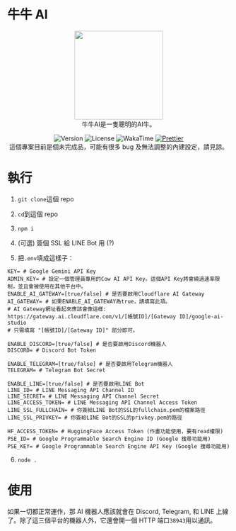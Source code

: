 # 牛牛 AI

<div align="center">
<img src="https://cowgl.xyz/cow.png" width="200" height="200" /><br>
牛牛AI是一隻聰明的AI牛。<br>

![Version](https://img.shields.io/github/package-json/v/LittleCow-moo/CowAI?logo=github&style=for-the-badge&label=版本) ![License](https://img.shields.io/github/license/LittleCow-moo/CowAI?style=for-the-badge&logo=github&label=許可證) ![WakaTime](https://wakatime.com/badge/github/LittleCow-Moo/CowAI.svg?style=for-the-badge) [![Prettier](https://img.shields.io/badge/程式碼樣式-Prettier-ff69b4.svg?style=for-the-badge)](https://github.com/prettier/prettier)<br>
這個專案目前是個未完成品，可能有很多 bug 及無法調整的內建設定，請見諒。

</div>

# 執行

1. `git clone`這個 repo
2. `cd`到這個 repo
3. `npm i`

4. (可選) 簽個 SSL 給 LINE Bot 用 (?)
5. 把`.env`填成這樣子：

```env
KEY= # Google Gemini API Key
ADMIN_KEY= # 設定一個管理員專用的Cow AI API Key。這個API Key將會繞過速率限制，並且會被使用在其他平台中。
ENABLE_AI_GATEWAY=[true/false] # 是否要啟用Cloudflare AI Gateway
AI_GATEWAY= # 如果ENABLE_AI_GATEWAY為true，請填寫此項。
# AI Gateway網址看起來應該會像這樣: https://gateway.ai.cloudflare.com/v1/[帳號ID]/[Gateway ID]/google-ai-studio
# 只需填寫 "[帳號ID]/[Gateway ID]" 部分即可。

ENABLE_DISCORD=[true/false] # 是否要啟用Discord機器人
DISCORD= # Discord Bot Token

ENABLE_TELEGRAM=[true/false] # 是否要啟用Telegram機器人
TELEGRAM= # Telegram Bot Secret

ENABLE_LINE=[true/false] # 是否要啟用LINE Bot
LINE_ID= # LINE Messaging API Channel ID
LINE_SECRET= # LINE Messaging API Channel Secret
LINE_ACCESS_TOKEN= # LINE Messaging API Channel Access Token
LINE_SSL_FULLCHAIN= # 你簽給LINE Bot的SSL的fullchain.pem的檔案路徑
LINE_SSL_PRIVKEY= # 你簽給LINE Bot的SSL的privkey.pem的路徑

HF_ACCESS_TOKEN= # HuggingFace Access Token (作畫功能使用，要有read權限)
PSE_ID= # Google Programmable Search Engine ID (Google 搜尋功能用)
PSE_KEY= # Google Programmable Search Engine API Key (Google 搜尋功能用)
```

6. `node .`

# 使用

如果一切都正常運作，那 AI 機器人應該就會在 Discord, Telegram, 和 LINE 上線了。除了這三個平台的機器人外，它還會開一個 HTTP 端口`38943`用以通訊。
